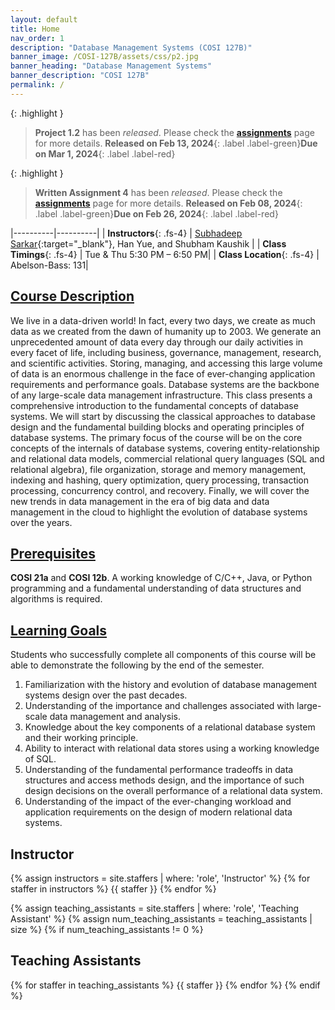 ```yaml
---
layout: default
title: Home
nav_order: 1
description: "Database Management Systems (COSI 127B)"
banner_image: /COSI-127B/assets/css/p2.jpg
banner_heading: "Database Management Systems"
banner_description: "COSI 127B"
permalink: /
---
```


{: .highlight }
>
> **Project 1.2** has been _released_. Please check the [**assignments**](/COSI-127B/assignments) page for more details. **Released on Feb 13, 2024**{: .label .label-green}**Due on Mar 1, 2024**{: .label .label-red}

{: .highlight }
> 
> **Written Assignment 4** has been _released_. Please check the [**assignments**](/COSI-127B/assignments) page for more details. **Released on Feb 08, 2024**{: .label .label-green}**Due on Feb 26, 2024**{: .label .label-red}

|----------|----------|
| __Instructors__{: .fs-4} | [<u>Subhadeep Sarkar</u>](https://subhadeep.net){:target="_blank"}, Han Yue, and Shubham Kaushik |
| __Class Timings__{: .fs-4} | Tue & Thu 5:30 PM – 6:50 PM|
| __Class Location__{: .fs-4} | Abelson-Bass: 131|

## <u>Course Description</u>
We live in a data-driven world! In fact, every two days, we create as much data as we created from the dawn of humanity up to 2003. We generate an unprecedented amount of data every day through our daily activities in every facet of life, including business, governance, management, research, and scientific activities. Storing, managing, and accessing this large volume of data is an enormous challenge in the face of ever-changing application requirements and performance goals. Database systems are the backbone of any large-scale data management infrastructure. This class presents a comprehensive introduction to the fundamental concepts of database systems. We will start by discussing the classical approaches to database design and the fundamental building blocks and operating principles of database systems. The primary focus of the course will be on the core concepts of the internals of database systems, covering entity-relationship and relational data models, commercial relational query languages (SQL and relational algebra), file organization, storage and memory management, indexing and hashing, query optimization, query processing, transaction processing, concurrency control, and recovery. Finally, we will cover the new trends in data management in the era of big data and data management in the cloud to highlight the evolution of database systems over the years.

## <u>Prerequisites</u>
__COSI 21a__ and __COSI 12b__. A working knowledge of C/C++, Java, or Python programming and a fundamental understanding of data structures and algorithms is required. 

## <u>Learning Goals</u>
Students who successfully complete all components of this course will be able to demonstrate the following by the end of the semester.
1. Familiarization with the history and evolution of database management systems design over the past decades. 
2. Understanding of the importance and challenges associated with large-scale data management and analysis.
3.  Knowledge about the key components of a relational database system and their working principle. 
4. Ability to interact with relational data stores using a working knowledge of SQL.
5. Understanding of the fundamental performance tradeoffs in data structures and access methods design, and the importance of such design decisions on the overall performance of a relational data system. 
6. Understanding of the impact of the ever-changing workload and application requirements on the design of modern relational data systems. 

## Instructor

{% assign instructors = site.staffers | where: 'role', 'Instructor' %}
{% for staffer in instructors %}
{{ staffer }}
{% endfor %}

{% assign teaching_assistants = site.staffers | where: 'role', 'Teaching Assistant' %}
{% assign num_teaching_assistants = teaching_assistants | size %}
{% if num_teaching_assistants != 0 %}

## Teaching Assistants

{% for staffer in teaching_assistants %}
{{ staffer }}
{% endfor %}
{% endif %}
